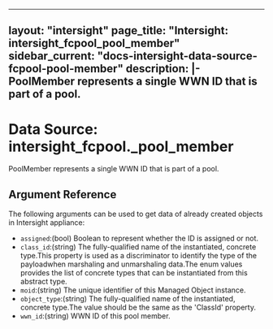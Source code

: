 
---
layout: "intersight"
page_title: "Intersight: intersight_fcpool_pool_member"
sidebar_current: "docs-intersight-data-source-fcpool-pool-member"
description: |-
PoolMember represents a single WWN ID that is part of a pool.
---

# Data Source: intersight_fcpool._pool_member
PoolMember represents a single WWN ID that is part of a pool.
## Argument Reference
The following arguments can be used to get data of already created objects in Intersight appliance:
* `assigned`:(bool) Boolean to represent whether the ID is assigned or not. 
* `class_id`:(string) The fully-qualified name of the instantiated, concrete type.This property is used as a discriminator to identify the type of the payloadwhen marshaling and unmarshaling data.The enum values provides the list of concrete types that can be instantiated from this abstract type. 
* `moid`:(string) The unique identifier of this Managed Object instance. 
* `object_type`:(string) The fully-qualified name of the instantiated, concrete type.The value should be the same as the 'ClassId' property. 
* `wwn_id`:(string) WWN ID of this pool member. 
